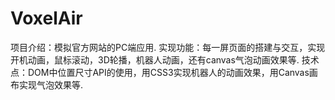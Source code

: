 # VoxelAir
项目介绍：模拟官方网站的PC端应用.
实现功能：每一屏页面的搭建与交互，实现开机动画，鼠标滚动，3D轮播，机器人动画，还有canvas气泡动画效果等.
技术点：DOM中位置尺寸API的使用，用CSS3实现机器人的动画效果，用Canvas画布实现气泡效果等.
